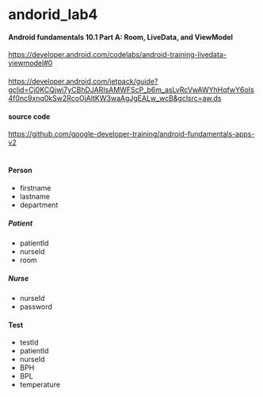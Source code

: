 # andorid_lab4


####  Android fundamentals 10.1 Part A: Room, LiveData, and ViewModel
https://developer.android.com/codelabs/android-training-livedata-viewmodel#0

####  
https://developer.android.com/jetpack/guide?gclid=Cj0KCQjwi7yCBhDJARIsAMWFScP_b6m_asLvRcVwAWYhHqfwY6oIs4f0nc9xnq0kSw2RcoOjAltKW3waAgJgEALw_wcB&gclsrc=aw.ds
#### source code
https://github.com/google-developer-training/android-fundamentals-apps-v2

#
#### Person
* firstname
* lastname
* department
##### Patient
* patientId
* nurseId
* room
##### Nurse
* nurseId
* password
#### Test
* testId
* patientId
* nurseId
* BPH
* BPL
* temperature